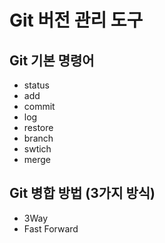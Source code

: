 # Git 버전 관리 도구 
## Git 기본 명령어

- status
- add
- commit
- log
- restore
- branch
- swtich
- merge

## Git 병합 방법 (3가지 방식)
- 3Way
- Fast Forward
